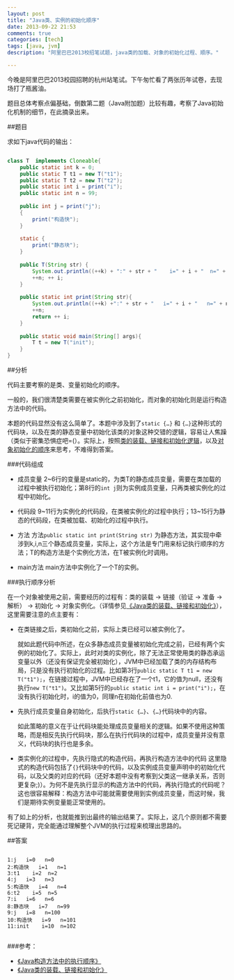 ```yaml
---
layout: post
title: "Java类、实例的初始化顺序"
date: 2013-09-22 21:53
comments: true
categories: [tech]
tags: [java, jvm]
description: "阿里巴巴2013校招笔试题，java类的加载、对象的初始化过程、顺序。"

---
```


今晚是阿里巴巴2013校园招聘的杭州站笔试。下午匆忙看了两张历年试卷，去现场打了瓶酱油。

题目总体考察点偏基础，倒数第二题（Java附加题）比较有趣，考察了Java初始化机制的细节，在此摘录出来。


##题目

求如下java代码的输出：

``` java

class T  implements Cloneable{
	public static int k = 0;
	public static T t1 = new T("t1");
	public static T t2 = new T("t2");
	public static int i = print("i");
	public static int n = 99;
	
	public int j = print("j");
	{
		print("构造快");
	}
	
	static {
		print("静态块");
	}
	
	public T(String str) {
		System.out.println((++k) + ":" + str + "    i=" + i + "  n=" + n);
		++n; ++ i;
	}
	
	public static int print(String str){
		System.out.println((++k) +":" + str + "   i=" + i + "   n=" + n);
		++n;
		return ++ i;
	}
	
	public static void main(String[] args){
		T t = new T("init");
	}
}

```

<!--more-->

##分析

代码主要考察的是类、变量初始化的顺序。

一般的，我们很清楚类需要在被实例化之前初始化，而对象的初始化则是运行构造方法中的代码。

本题的代码显然没有这么简单了。本题中涉及到了`static {…}` 和 `{…}`这种形式的代码块，以及在类的静态变量中初始化该类的对象这种交错的逻辑，容易让人焦躁（类似于密集恐惧症吧=(）。实际上，按照[类的装载、链接和初始化逻辑](http://biaobiaoqi.me/blog/2013/09/08/java-class-loading-linking-and-initialising/)，以及[对象初始化的顺序](http://biaobiaoqi.me/blog/2013/09/08/strange-behavior-using-braces-in-java/)来思考，不难得到答案。


###代码组成


* 成员变量
	2~6行的变量是static的，为类T的静态成员变量，需要在类加载的过程中被执行初始化；第8行的`int j`则为实例成员变量，只再类被实例化的过程中初始化。

* 代码段
	9~11行为实例化的代码段，在类被实例化的过程中执行；13~15行为静态的代码段，在类被加载、初始化的过程中执行。

* 方法
	方法`public static int print(String str)` 为静态方法，其实现中牵涉到k,i,n三个静态成员变量，实际上，这个方法是专门用来标记执行顺序的方法；T的构造方法是个实例化方法，在T被实例化时调用。

* main方法
	main方法中实例化了一个T的实例。

###执行顺序分析

在一个对象被使用之前，需要经历的过程有：类的装载 -> 链接（验证 -> 准备 -> 解析） -> 初始化 -> 对象实例化。（详情参见[《Java类的装载、链接和初始化》](http://biaobiaoqi.me/blog/2013/09/08/java-class-loading-linking-and-initialising/)），这里需要注意的点主要有：

* 在类链接之后，类初始化之前，实际上类已经可以被实例化了。
	
	就如此题代码中所述，在众多静态成员变量被初始化完成之前，已经有两个实例的初始化了。实际上，此时对类的实例化，除了无法正常使用类的静态承运变量以外（还没有保证完全被初始化），JVM中已经加载了类的内存结构布局，只是没有执行初始化的过程。比如第3行`public static T t1 = new T("t1");`，在链接过程中，JVM中已经存在了一个t1，它的值为null，还没有执行`new T("t1")`。又比如第5行的`public static int i = print("i");`，在没有执行初始化时，i的值为0，同理n在初始化前值也为0.

* 先执行成员变量自身初始化，后执行`static {…}`、`{…}`代码块中的内容。

	如此策略的意义在于让代码块能处理成员变量相关的逻辑。如果不使用这种策略，而是相反先执行代码块，那么在执行代码块的过程中，成员变量并没有意义，代码块的执行也是多余。

	
* 类实例化的过程中，先执行隐式的构造代码，再执行构造方法中的代码
	这里隐式的构造代码包括了`{}`代码块中的代码，以及实例成员变量声明中的初始化代码，以及父类的对应的代码（还好本题中没有考察到父类这一继承关系，否则更复杂;)）。为何不是先执行显示的构造方法中的代码，再执行隐式的代码呢？这也很容易解释：构造方法中可能就需要使用到实例成员变量，而这时候，我们是期待实例变量能正常使用的。


有了如上的分析，也就能推到出最终的输出结果了。实际上，这几个原则都不需要死记硬背，完全能通过理解整个JVM的执行过程来梳理出思路的。


##答案

```

1:j   i=0   n=0
2:构造快   i=1   n=1
3:t1    i=2  n=2
4:j   i=3   n=3
5:构造快   i=4   n=4
6:t2    i=5  n=5
7:i   i=6   n=6
8:静态块   i=7   n=99
9:j   i=8   n=100
10:构造快   i=9   n=101
11:init    i=10  n=102


```

###参考：

* [《Java构造方法中的执行顺序》](http://biaobiaoqi.me/blog/2013/09/08/strange-behavior-using-braces-in-java/)
* [《Java类的装载、链接和初始化》](http://biaobiaoqi.me/blog/2013/09/08/java-class-loading-linking-and-initialising/)
